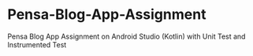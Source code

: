 # Pensa-Blog-App-Assignment
 Pensa Blog App Assignment on Android Studio (Kotlin) with Unit Test and Instrumented Test
